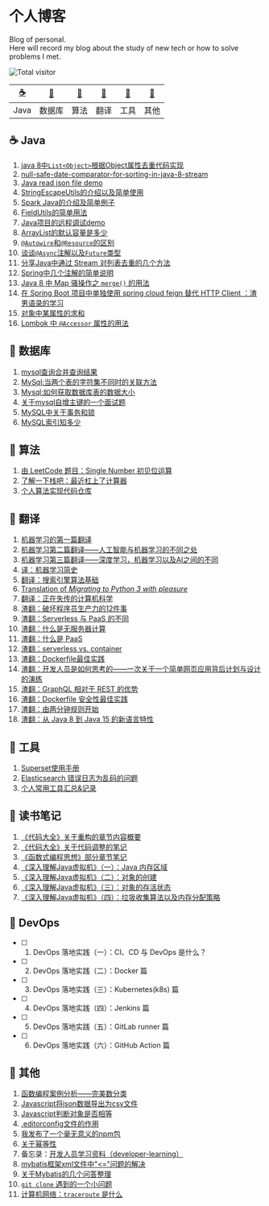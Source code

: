 # 个人博客
Blog of personal.           
Here will record my blog about the study of new tech or how to solve problems I met.

![Total visitor](https://visitor-badge.glitch.me/badge?page_id=lq920320.blogs)

| [:coffee:](#coffee-Java) | [:floppy_disk:](#floppy_disk-数据库) | [:pencil:](#pencil-算法) | [:page_facing_up:](#page_facing_up-翻译) | [:wrench:](#wrench-工具) | [:notebook:](#notebook-其他) |
| :---: | :---: | :---: | :---: | :---: | :---: |
| Java | 数据库 | 算法 | 翻译 | 工具 | 其他 | 


## :coffee: Java
1. [java 8中`List<Object>`根据Object属性去重代码实现](https://github.com/lq920320/blogs/issues/6)
1. [null-safe-date-comparator-for-sorting-in-java-8-stream](https://stackoverflow.com/questions/36361156/null-safe-date-comparator-for-sorting-in-java-8-stream/36361302#36361302) 
1. [Java read json file demo](https://github.com/lq920320/read-json-demo)
1. [StringEscapeUtils的介绍以及简单使用](https://github.com/lq920320/blogs/issues/9)
1. [Spark Java的介绍及简单例子](https://github.com/lq920320/spark-java-framework-demo)
1. [FieldUtils的简单用法](https://github.com/lq920320/blogs/blob/master/articles/introduction-of-FieldUtils.md)
1. [Java项目的远程调试demo](https://github.com/lq920320/remote-debugging-demo)  
1. [ArrayList的默认容量是多少](https://github.com/lq920320/blogs/issues/22)
1. [`@Autowire`和`@Resource`的区别](https://github.com/lq920320/blogs/issues/27)
1. [谈谈`@Async`注解以及`Future`类型 ](https://github.com/lq920320/blogs/issues/28)
1. [分享Java中通过 Stream 对列表去重的几个方法](https://github.com/lq920320/blogs/issues/31)
1. [Spring中几个注解的简单说明](https://github.com/lq920320/blogs/issues/34)
1. [Java 8 中 Map 骚操作之 `merge()` 的用法](https://github.com/lq920320/blogs/issues/36)
1. [在 Spring Boot 项目中单独使用 spring cloud feign 替代 HTTP Client ：渣男语录的学习](https://github.com/lq920320/blogs/blob/master/articles/use-spring-cloud-feign-in-spring-boot.md)
1. [对象中某属性的求和](https://github.com/lq920320/blogs/issues/37)
1. [Lombok 中 `@Accessor` 属性的用法](https://github.com/lq920320/blogs/blob/master/articles/lombok-accessor-use.md)


## :floppy_disk: 数据库
1. [mysql查询合并查询结果](https://github.com/lq920320/blogs/issues/8)
1. [MySql:当两个表的字符集不同时的关联方法](https://github.com/lq920320/blogs/issues/11) 
1. [Mysql:如何获取数据库表的数据大小](https://github.com/lq920320/blogs/issues/15)
1. [关于mysql自增主键的一个面试题](https://github.com/lq920320/blogs/issues/23)
1. [MySQL中关于事务和锁](https://github.com/lq920320/blogs/issues/25) 
1. [MySQL索引知多少](https://github.com/lq920320/blogs/issues/26)

## :pencil: 算法
1. [由 LeetCode 题目：Single Number 初见位运算](https://github.com/lq920320/blogs/issues/32)
1. [了解一下栈吧：最近杠上了计算器](https://github.com/lq920320/blogs/blob/master/articles/algorithm/leetcode_stack.md)
1. [个人算法实现代码仓库](https://github.com/lq920320/algorithm-java-test)

## :page_facing_up: 翻译
1. [机器学习的第一篇翻译](https://github.com/lq920320/blogs/issues/2)
1. [机器学习第二篇翻译——人工智能与机器学习的不同之处](https://github.com/lq920320/blogs/issues/3)
1. [机器学习第三篇翻译——深度学习，机器学习以及AI之间的不同](https://github.com/lq920320/blogs/issues/4)
1. [译：机器学习简史](https://github.com/lq920320/blogs/issues/10)
1. [翻译：搜索引擎算法基础](https://github.com/lq920320/blogs/blob/master/articles/translation/search-engine-algorithm-basics.md)
1. [Translation of *Migrating to Python 3 with pleasure*](https://github.com/lq920320/python3_with_pleasure/blob/master/README_CN.md)
1. [翻译：正在失传的计算机科学](https://github.com/lq920320/blogs/blob/master/articles/translation/computer-science-as-a-lost-art.md)
1. [渣翻：破坏程序员生产力的12件事](https://github.com/lq920320/blogs/blob/master/articles/translation/top-12-things-that-destroy-developer-productivity.md)
1. [渣翻：Serverless 与 PaaS 的不同](https://github.com/lq920320/blogs/blob/master/articles/translation/serverless-vs-paas.md)
1. [渣翻：什么是无服务器计算](https://github.com/lq920320/blogs/blob/master/articles/translation/what-is-serverless.md)
1. [渣翻：什么是 PaaS](https://github.com/lq920320/blogs/blob/master/articles/translation/what-is-paas.md)
1. [渣翻：serverless vs. container](https://github.com/lq920320/blogs/blob/master/articles/translation/serverless-vs-container.md)
1. [渣翻：Dockerfile最佳实践](https://github.com/lq920320/blogs/blob/master/articles/translation/Dockerfile-best-practice.md)
1. [渣翻：开发人员是如何思考的——一次关于一个简单网页应用背后计划与设计的演练](https://github.com/lq920320/blogs/blob/master/articles/translation/a-walk-through-the-developer-thought-process.md)
1. [渣翻：GraphQL 相对于 REST 的优势](https://github.com/lq920320/blogs/blob/master/articles/translation/graphql-vs-rest-whats-the-advantage.md)
1. [渣翻：Dockerfile 安全性最佳实践](https://github.com/lq920320/blogs/blob/master/articles/translation/dockerfile-security-best-practice.md)
1. [渣翻：由两分钟规则开始 ](https://github.com/lq920320/blogs/blob/master/articles/translation/2-minute-rule.md)
1. [渣翻：从 Java 8 到 Java 15 的新语言特性](https://github.com/lq920320/blogs/blob/master/articles/translation/new-language-features-since-java-8-to-15.md)

## :wrench: 工具
1. [Superset使用手册](https://github.com/lq920320/blogs/issues/5)
1. [Elasticsearch 错误日志为乱码的问题](https://github.com/lq920320/blogs/issues/7)
1. [个人常用工具汇总&记录](https://github.com/lq920320/blogs/blob/master/articles/personal-tools.md)

## :notebook: 读书笔记

1. [《代码大全》关于重构的章节内容概要](https://github.com/lq920320/blogs/issues/1)
1. [《代码大全》关于代码调整的笔记](https://github.com/lq920320/blogs/blob/master/articles/%E4%BB%A3%E7%A0%81%E8%B0%83%E6%95%B4.md)
1. [《函数式编程思想》部分章节笔记](https://github.com/lq920320/blogs/blob/master/articles/Functional-Thinking.md)
1. [《深入理解Java虚拟机》（一）：Java 内存区域](https://github.com/lq920320/blogs/blob/master/articles/notes/%E6%B7%B1%E5%85%A5%E7%90%86%E8%A7%A3JVM-01.md)
1. [《深入理解Java虚拟机》（二）：对象的创建](https://github.com/lq920320/blogs/blob/master/articles/notes/%E6%B7%B1%E5%85%A5%E7%90%86%E8%A7%A3JVM-02.md)
1. [《深入理解Java虚拟机》（三）：对象的存活状态](https://github.com/lq920320/blogs/blob/master/articles/notes/%E6%B7%B1%E5%85%A5%E7%90%86%E8%A7%A3JVM-03.md)
1. [《深入理解Java虚拟机》（四）：垃圾收集算法以及内存分配策略](https://github.com/lq920320/blogs/blob/master/articles/notes/%E6%B7%B1%E5%85%A5%E7%90%86%E8%A7%A3JVM-04.md)

## :wrench: DevOps

- [ ] 1. DevOps 落地实践（一）：CI、CD 与 DevOps 是什么？
- [ ] 2. DevOps 落地实践（二）：Docker 篇
- [ ] 3. DevOps 落地实践（三）：Kubernetes(k8s) 篇
- [ ] 4. DevOps 落地实践（四）：Jenkins 篇
- [ ] 5. DevOps 落地实践（五）：GitLab runner 篇
- [ ] 6. DevOps 落地实践（六）：GitHub Action 篇

## :notebook: 其他

1. [函数编程案例分析——完美数分类](https://github.com/lq920320/blogs/blob/master/articles/perfectNumber.md)
1. [Javascript将json数据导出为csv文件](https://github.com/lq920320/blogs/issues/17)
1. [Javascript判断对象是否相等](https://github.com/lq920320/blogs/issues/19)
1. [.editorconfig文件的作用](https://github.com/lq920320/blogs/issues/20)
1. [我发布了一个毫无意义的npm包](https://github.com/lq920320/blogs/issues/21) 
1. [关于幂等性](https://github.com/lq920320/blogs/issues/24) 
1. 备忘录：[开发人员学习资料（developer-learning）](https://github.com/developer-learning)
1. [mybatis框架xml文件中"<="问题的解决](https://github.com/lq920320/blogs/issues/29)
1. [关于Mybatis的几个问答整理](https://github.com/lq920320/blogs/issues/30)
1. [`git clone` 遇到的一个小问题](https://github.com/lq920320/blogs/blob/master/articles/other/fix-git-clone.md)
1. [计算机网络：`traceroute` 是什么](https://github.com/lq920320/blogs/blob/master/articles/what-is-traceroute.md)


